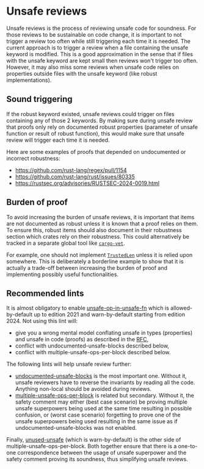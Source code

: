 # Unsafe reviews

Unsafe reviews is the process of reviewing unsafe code for soundness. For those reviews to be
sustainable on code change, it is important to not trigger a review too often while still triggering
each time it is needed. The current approach is to trigger a review when a file containing the
unsafe keyword is modified. This is a good approximation in the sense that if files with the unsafe
keyword are kept small then reviews won't trigger too often. However, it may also miss some reviews
when unsafe code relies on properties outside files with the unsafe keyword (like robust
implementations).

## Sound triggering

If the robust keyword existed, unsafe reviews could trigger on files containing any of those 2
keywords. By making sure during unsafe review that proofs only rely on documented robust properties
(parameter of unsafe function or result of robust function), this would make sure that unsafe review
will trigger each time it is needed.

Here are some examples of proofs that depended on undocumented or incorrect robustness:
- <https://github.com/rust-lang/regex/pull/1154>
- <https://github.com/rust-lang/rust/issues/80335>
- <https://rustsec.org/advisories/RUSTSEC-2024-0019.html>

## Burden of proof

To avoid increasing the burden of unsafe reviews, it is important that items are not documented as
robust unless it is known that a proof relies on them. To ensure this, robust items should also
document in their robustness section which crates rely on their robustness. This could alternatively
be tracked in a separate global tool like [`cargo-vet`][cargo-vet].

For example, one should not implement [`TrustedLen`][TrustedLen] unless it is relied upon somewhere.
This is deliberately a borderline example to show that it is actually a trade-off between increasing
the burden of proof and implementing possibly useful functionalities.

## Recommended lints

It is almost obligatory to enable [unsafe-op-in-unsafe-fn] which is allowed-by-default up to edition
2021 and warn-by-default starting from edition 2024. Not using this lint will:
- give you a wrong mental model conflating unsafe in types (properties) and unsafe in code (proofs)
  as described in the [RFC][unsafe-op-in-unsafe-fn-rfc],
- conflict with undocumented-unsafe-blocks described below,
- conflict with multiple-unsafe-ops-per-block described below.

The following lints will help unsafe review further:
- [undocumented-unsafe-blocks] is the most important one. Without it, unsafe reviewers have to
  reverse the invariants by reading all the code. Anything non-local should be avoided during
  reviews.
- [multiple-unsafe-ops-per-block] is related but secondary. Without it, the safety comment may
  either (best case scenario) be proving multiple unsafe superpowers being used at the same time
  resulting in possible confusion, or (worst case scenario) forgetting to prove one of the unsafe
  superpowers being used resulting in the same issue as if undocumented-unsafe-blocks was not
  enabled.

Finally, [unused-unsafe] (which is warn-by-default) is the other side of
multiple-unsafe-ops-per-block. Both together ensure that there is a one-to-one correspondence
between the usage of unsafe superpower and the safety comment proving its soundness, thus
simplifying unsafe reviews.

[TrustedLen]: https://doc.rust-lang.org/std/iter/trait.TrustedLen.html
[cargo-vet]: https://github.com/mozilla/cargo-vet
[multiple-unsafe-ops-per-block]: https://rust-lang.github.io/rust-clippy/master/index.html#/multiple_unsafe_ops_per_block
[undocumented-unsafe-blocks]: https://rust-lang.github.io/rust-clippy/master/index.html#/undocumented_unsafe_blocks
[unsafe-op-in-unsafe-fn-rfc]: https://rust-lang.github.io/rfcs/2585-unsafe-block-in-unsafe-fn.html
[unsafe-op-in-unsafe-fn]: https://doc.rust-lang.org/rustc/lints/listing/allowed-by-default.html#unsafe-op-in-unsafe-fn
[unused-unsafe]: https://doc.rust-lang.org/rustc/lints/listing/warn-by-default.html#unused-unsafe
